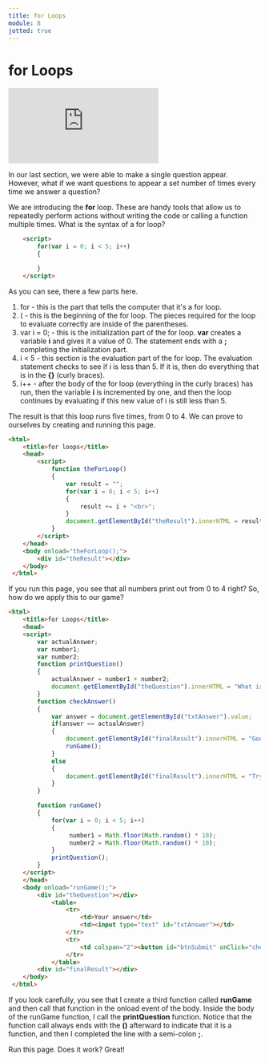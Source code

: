 ```yaml
---
title: for Loops
module: 8
jotted: true
---
```


# for Loops

<div class="embed-responsive embed-responsive-16by9"><iframe class="embed-responsive-item" src="https://www.youtube.com/embed/i4-Ls7j4wTg" frameborder="0" allowfullscreen></iframe></div>

In our last section, we were able to make a single question appear. However, what if we want questions to appear a set number of times every time we answer a question?

We are introducing the **for** loop. These are handy tools that allow us to repeatedly perform actions without writing the code or calling a function multiple times. What is the syntax of a for loop?

```html
    <script>
        for(var i = 0; i < 5; i++)
        {

        }
    </script>
```

As you can see, there a few parts here.

1. for - this is the part that tells the computer that it's a for loop.
2. ( - this is the beginning of the for loop. The pieces required for the loop to evaluate correctly are inside of the parentheses.
3. var i = 0; - this is the initialization part of the for loop. **var** creates a variable **i** and gives it a value of 0. The statement ends with a **;** completing the initialization part.
4. i < 5 - this section is the evaluation part of the for loop. The evaluation statement checks to see if i is less than 5. If it is, then do everything that is in the **{}** (curly braces). 
5. i++ - after the body of the for loop (everything in the curly braces) has run, then the variable **i** is incremented by one, and then the loop continues by evaluating if this new value of i is still less than 5. 

The result is that this loop runs five times, from 0 to 4. We can prove to ourselves by creating and running this page.

```html
<html>
    <title>for loops</title>
    <head>
        <script>
            function theForLoop()
            {
                var result = "";
                for(var i = 0; i < 5; i++)
                {
                    result += i + "<br>";
                }
                document.getElementById("theResult").innerHTML = result;
            }  
        </script>
    </head>
    <body onload="theForLoop();">
        <div id="theResult"></div> 
    </body>
 </html>
```

If you run this page, you see that all numbers print out from 0 to 4 right? So, how do we apply this to our game?

```html
<html>
    <title>for Loops</title>
    <head>
    <script>
        var actualAnswer;
        var number1;
        var number2;
        function printQuestion()
        {
            actualAnswer = number1 + number2;
            document.getElementById("theQuestion").innerHTML = "What is " + number1 + "+" + number2 + "?";
        }
        function checkAnswer()
        {
            var answer = document.getElementById("txtAnswer").value;
            if(answer == actualAnswer)
            {
                document.getElementById("finalResult").innerHTML = "Good job!";
                runGame();
            }
            else
            {
                document.getElementById("finalResult").innerHTML = "Try Again!";
            }
        }

        function runGame()
        {
            for(var i = 0; i < 5; i++)
            {
                 number1 = Math.floor(Math.random() * 10);
                 number2 = Math.floor(Math.random() * 10);
            }
            printQuestion();
        }
    </script>
    </head>
    <body onload="runGame();">
        <div id="theQuestion"></div>
            <table>
                <tr>
                    <td>Your answer</td>
                    <td><input type="text" id="txtAnswer"></td>
                </tr>
                <tr>
                    <td colspan="2"><button id="btnSubmit" onClick="checkAnswer();">Submit</button></td>
                </tr>
            </table>
        <div id="finalResult"></div>
    </body>
 </html>
```

If you look carefully, you see that I create a third function called **runGame** and then call that function in the onload event of the body. Inside the body of the runGame function, I call the **printQuestion** function. Notice that the function call always ends with the **()** afterward to indicate that it is a function, and then I completed the line with a semi-colon **;**.

Run this page. Does it work? Great!